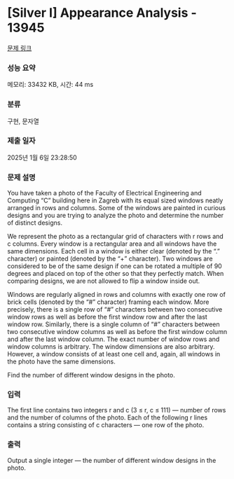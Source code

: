 # [Silver I] Appearance Analysis - 13945 

[문제 링크](https://www.acmicpc.net/problem/13945) 

### 성능 요약

메모리: 33432 KB, 시간: 44 ms

### 분류

구현, 문자열

### 제출 일자

2025년 1월 6일 23:28:50

### 문제 설명

<p>You have taken a photo of the Faculty of Electrical Engineering and Computing “C” building here in Zagreb with its equal sized windows neatly arranged in rows and columns. Some of the windows are painted in curious designs and you are trying to analyze the photo and determine the number of distinct designs.</p>

<p>We represent the photo as a rectangular grid of characters with r rows and c columns. Every window is a rectangular area and all windows have the same dimensions. Each cell in a window is either clear (denoted by the “.” character) or painted (denoted by the “+” character). Two windows are considered to be of the same design if one can be rotated a multiple of 90 degrees and placed on top of the other so that they perfectly match. When comparing designs, we are not allowed to flip a window inside out.</p>

<p>Windows are regularly aligned in rows and columns with exactly one row of brick cells (denoted by the “#” character) framing each window. More precisely, there is a single row of “#” characters between two consecutive window rows as well as before the first window row and after the last window row. Similarly, there is a single column of “#” characters between two consecutive window columns as well as before the first window column and after the last window column. The exact number of window rows and window columns is arbitrary. The window dimensions are also arbitrary. However, a window consists of at least one cell and, again, all windows in the photo have the same dimensions.</p>

<p>Find the number of different window designs in the photo.</p>

### 입력 

 <p>The first line contains two integers r and c (3 ≤ r, c ≤ 111) — number of rows and the number of columns of the photo. Each of the following r lines contains a string consisting of c characters — one row of the photo.</p>

### 출력 

 <p>Output a single integer — the number of different window designs in the photo.</p>

